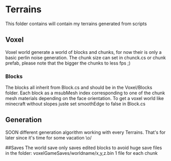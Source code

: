 # Terrains
This folder contains will contain my terrains generated from scripts

## Voxel
Voxel world generate a world of blocks and chunks, for now their is only a basic
perlin noise generation. The chunk size can set in chunck.cs or chunk prefab,
please note that the bigger the chunks to less fps ;)

### Blocks
The blocks all inherit from Block.cs and should be in the Voxel/Blocks folder.
Each block as a msubMesh index corresponding to one of the chunk mesh materials
depending on the face orientation.
To get a voxel world like minecraft without slopes juste set smoothEdge to false
in Block.cs

## Generation
SOON different generation algorithm working with every Terrains.
That's for later since it's time for some vacation \o/

##Saves
The world save only saves edited blocks to avoid huge save files in the folder:
voxelGameSaves/worldname/x,y,z.bin
1 file for each chunk
